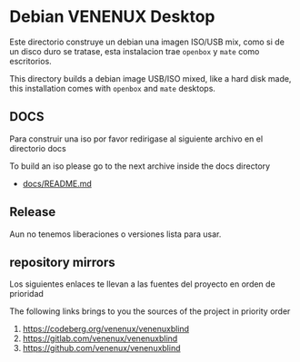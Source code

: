 
#  Debian VENENUX Desktop

Este directorio construye un debian una imagen ISO/USB mix, como si de un disco duro se tratase, 
esta instalacion trae `openbox` y `mate` como escritorios.

This directory builds a debian image USB/ISO mixed, like a hard disk made, 
this installation comes with `openbox` and `mate` desktops.

## DOCS

Para construir una iso por favor redirigase al siguiente archivo en el directorio docs

To build an iso please go to the next archive inside the docs directory

* [docs/README.md](docs/README.md)

## Release

Aun no tenemos liberaciones o versiones lista para usar.

## repository mirrors

Los siguientes enlaces te llevan a las fuentes del proyecto en orden de prioridad

The following links brings to you the sources of the project in priority order

1. https://codeberg.org/venenux/venenuxblind
2. https://gitlab.com/venenux/venenuxblind
3. https://github.com/venenux/venenuxblind

